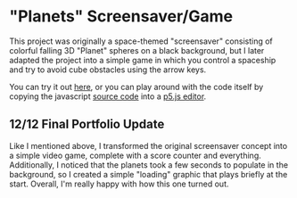 # "Planets" Screensaver/Game

This project was originally a space-themed "screensaver" consisting of colorful falling 3D "Planet" spheres on a black background, but I later adapted the project into a simple game in which you control a spaceship and try to avoid cube obstacles using the arrow keys. 

You can try it out [here](https://editor.p5js.org/hillmermatthew/present/ehsAg7HvQ), or you can play around with the code itself by copying the javascript [source code](planets.js) into a [p5.js editor](http://editor.p5js.org).


## 12/12 Final Portfolio Update
Like I mentioned above, I transformed the original screensaver concept into a simple video game, complete with a score counter and everything.  Additionally, I noticed that the planets took a few seconds to populate in the background, so I created a simple "loading" graphic that plays briefly at the start.  Overall, I'm really happy with how this one turned out.
